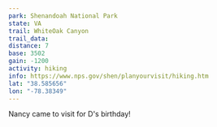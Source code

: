 ```yaml
---
park: Shenandoah National Park
state: VA
trail: WhiteOak Canyon
trail_data:
distance: 7
base: 3502
gain: -1200
activity: hiking
info: https://www.nps.gov/shen/planyourvisit/hiking.htm
lat: "38.585656"
lon: "-78.38349"
---
```

Nancy came to visit for D's birthday!
